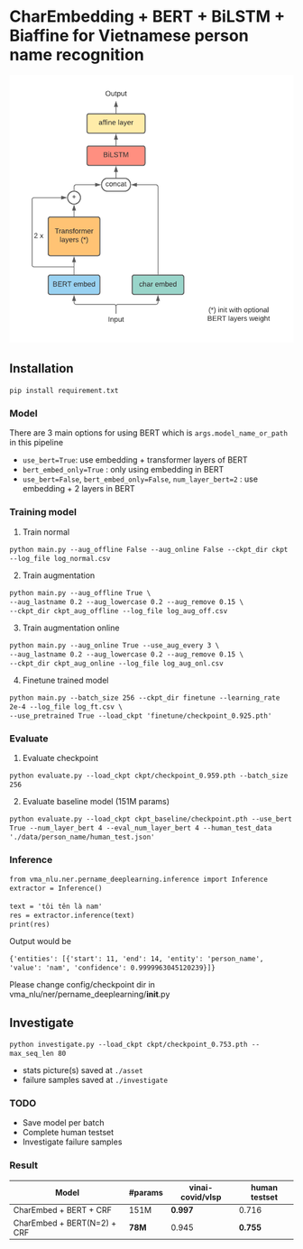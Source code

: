 # CharEmbedding + BERT + BiLSTM + Biaffine for Vietnamese person name recognition
![](asset/overview.png)
## Installation
`pip install requirement.txt`

### Model
There are 3 main options for using BERT which is `args.model_name_or_path` in this pipeline 
- `use_bert=True`: use embedding + transformer layers of BERT  
- `bert_embed_only=True` : only using embedding in BERT
- `use_bert=False`, `bert_embed_only=False`, `num_layer_bert=2` : use embedding + 2 layers in BERT

### Training model 

1. Train normal
```
python main.py --aug_offline False --aug_online False --ckpt_dir ckpt --log_file log_normal.csv
```
2. Train augmentation
```
python main.py --aug_offline True \
--aug_lastname 0.2 --aug_lowercase 0.2 --aug_remove 0.15 \
--ckpt_dir ckpt_aug_offline --log_file log_aug_off.csv
```
3. Train augmentation online
```
python main.py --aug_online True --use_aug_every 3 \
--aug_lastname 0.2 --aug_lowercase 0.2 --aug_remove 0.15 \ 
--ckpt_dir ckpt_aug_online --log_file log_aug_onl.csv
```

4. Finetune trained model
```
python main.py --batch_size 256 --ckpt_dir finetune --learning_rate 2e-4 --log_file log_ft.csv \
--use_pretrained True --load_ckpt 'finetune/checkpoint_0.925.pth'
```

### Evaluate 
1. Evaluate checkpoint
```
python evaluate.py --load_ckpt ckpt/checkpoint_0.959.pth --batch_size 256
```

2. Evaluate baseline model (151M params)
```
python evaluate.py --load_ckpt ckpt_baseline/checkpoint.pth --use_bert True --num_layer_bert 4 --eval_num_layer_bert 4 --human_test_data './data/person_name/human_test.json'
```

### Inference

```
from vma_nlu.ner.pername_deeplearning.inference import Inference
extractor = Inference()

text = 'tôi tên là nam'
res = extractor.inference(text)
print(res)
```
Output would be
```
{'entities': [{'start': 11, 'end': 14, 'entity': 'person_name', 'value': 'nam', 'confidence': 0.9999963045120239}]}
```
Please change config/checkpoint dir in vma_nlu/ner/pername_deeplearning/__init__.py

## Investigate 
```
python investigate.py --load_ckpt ckpt/checkpoint_0.753.pth --max_seq_len 80
```
- stats picture(s) saved at `./asset`
- failure samples saved at `./investigate` 
### TODO  
- Save model per batch
- Complete human testset
- Investigate failure samples

### Result

| Model | #params | vinai-covid/vlsp | human testset |
| --- | --- | --- | --- |
| CharEmbed + BERT + CRF | 151M | **0.997** | 0.716 |
| CharEmbed + BERT(N=2) + CRF | **78M** | 0.945 | **0.755** |